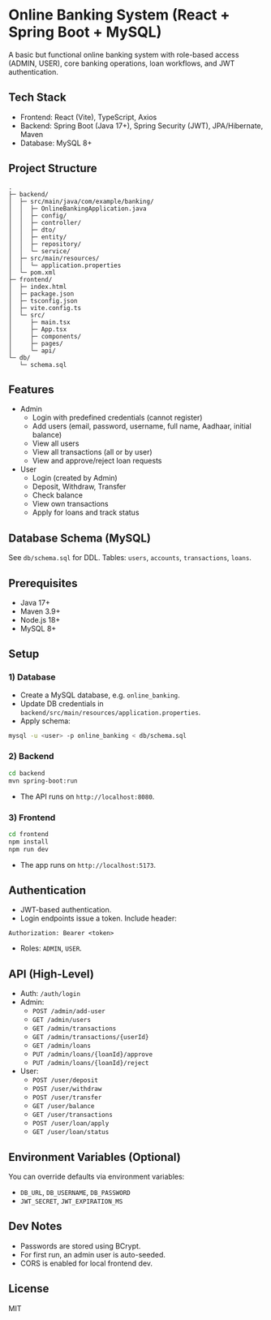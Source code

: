 # Online Banking System (React + Spring Boot + MySQL)

A basic but functional online banking system with role-based access (ADMIN, USER), core banking operations, loan workflows, and JWT authentication.

## Tech Stack
- Frontend: React (Vite), TypeScript, Axios
- Backend: Spring Boot (Java 17+), Spring Security (JWT), JPA/Hibernate, Maven
- Database: MySQL 8+

## Project Structure
```
.
├─ backend/
│  ├─ src/main/java/com/example/banking/
│  │  ├─ OnlineBankingApplication.java
│  │  ├─ config/
│  │  ├─ controller/
│  │  ├─ dto/
│  │  ├─ entity/
│  │  ├─ repository/
│  │  └─ service/
│  ├─ src/main/resources/
│  │  └─ application.properties
│  └─ pom.xml
├─ frontend/
│  ├─ index.html
│  ├─ package.json
│  ├─ tsconfig.json
│  ├─ vite.config.ts
│  └─ src/
│     ├─ main.tsx
│     ├─ App.tsx
│     ├─ components/
│     ├─ pages/
│     └─ api/
└─ db/
   └─ schema.sql
```

## Features
- Admin
  - Login with predefined credentials (cannot register)
  - Add users (email, password, username, full name, Aadhaar, initial balance)
  - View all users
  - View all transactions (all or by user)
  - View and approve/reject loan requests
- User
  - Login (created by Admin)
  - Deposit, Withdraw, Transfer
  - Check balance
  - View own transactions
  - Apply for loans and track status

## Database Schema (MySQL)
See `db/schema.sql` for DDL. Tables: `users`, `accounts`, `transactions`, `loans`.

## Prerequisites
- Java 17+
- Maven 3.9+
- Node.js 18+
- MySQL 8+

## Setup

### 1) Database
- Create a MySQL database, e.g. `online_banking`.
- Update DB credentials in `backend/src/main/resources/application.properties`.
- Apply schema:
```bash
mysql -u <user> -p online_banking < db/schema.sql
```

### 2) Backend
```bash
cd backend
mvn spring-boot:run
```
- The API runs on `http://localhost:8080`.

### 3) Frontend
```bash
cd frontend
npm install
npm run dev
```
- The app runs on `http://localhost:5173`.

## Authentication
- JWT-based authentication.
- Login endpoints issue a token. Include header:
```
Authorization: Bearer <token>
```
- Roles: `ADMIN`, `USER`.

## API (High-Level)
- Auth: `/auth/login`
- Admin:
  - `POST /admin/add-user`
  - `GET /admin/users`
  - `GET /admin/transactions`
  - `GET /admin/transactions/{userId}`
  - `GET /admin/loans`
  - `PUT /admin/loans/{loanId}/approve`
  - `PUT /admin/loans/{loanId}/reject`
- User:
  - `POST /user/deposit`
  - `POST /user/withdraw`
  - `POST /user/transfer`
  - `GET /user/balance`
  - `GET /user/transactions`
  - `POST /user/loan/apply`
  - `GET /user/loan/status`

## Environment Variables (Optional)
You can override defaults via environment variables:
- `DB_URL`, `DB_USERNAME`, `DB_PASSWORD`
- `JWT_SECRET`, `JWT_EXPIRATION_MS`

## Dev Notes
- Passwords are stored using BCrypt.
- For first run, an admin user is auto-seeded.
- CORS is enabled for local frontend dev.

## License
MIT 